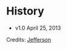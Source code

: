 # History

* v1.0 April 25, 2013

Credits: [Jefferson](http://www.alfredforum.com/topic/2185-transmit-favorites-workflow-works-with-mas-version/)